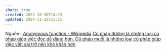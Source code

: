 ```yaml
---
share: true
created: 2023-10-30T14:29
updated: 2024-11-22T21:25
---
```

Nguồn:: [Anonymous function - Wikipedia](https://en.wikipedia.org/wiki/Anonymous_function)
[Cú pháp đường là những loại cú pháp giúp việc đọc dễ dàng hơn. Cú pháp muối là những loại cú pháp giúp việc viết sai trở nên khó khăn hơn](../../Nguy%C3%AAn%20l%C3%BD/C%C3%BA%20ph%C3%A1p%20%C4%91%C6%B0%E1%BB%9Dng%20l%C3%A0%20nh%E1%BB%AFng%20lo%E1%BA%A1i%20c%C3%BA%20ph%C3%A1p%20gi%C3%BAp%20vi%E1%BB%87c%20%C4%91%E1%BB%8Dc%20d%E1%BB%85%20d%C3%A0ng%20h%C6%A1n.%20C%C3%BA%20ph%C3%A1p%20mu%E1%BB%91i%20l%C3%A0%20nh%E1%BB%AFng%20lo%E1%BA%A1i%20c%C3%BA%20ph%C3%A1p%20gi%C3%BAp%20vi%E1%BB%87c%20vi%E1%BA%BFt%20sai%20tr%E1%BB%9F%20n%C3%AAn%20kh%C3%B3%20kh%C4%83n%20h%C6%A1n.md)
